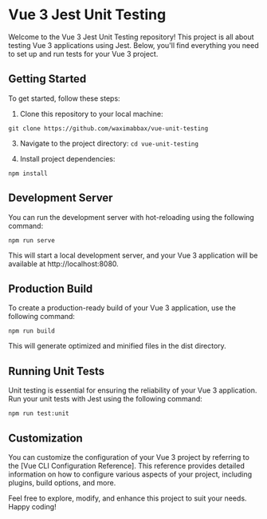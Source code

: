 # Vue 3 Jest Unit Testing

Welcome to the Vue 3 Jest Unit Testing repository! This project is all about testing Vue 3 applications using Jest. Below, you'll find everything you need to set up and run tests for your Vue 3 project.

## Getting Started

To get started, follow these steps:

1. Clone this repository to your local machine:

```git clone https://github.com/waximabbax/vue-unit-testing```


3. Navigate to the project directory:
```cd vue-unit-testing```

4. Install project dependencies:

```npm install```

## Development Server

You can run the development server with hot-reloading using the following command:

```npm run serve```

This will start a local development server, and your Vue 3 application will be available at http://localhost:8080.

## Production Build

To create a production-ready build of your Vue 3 application, use the following command:

```npm run build```

This will generate optimized and minified files in the dist directory.

## Running Unit Tests

Unit testing is essential for ensuring the reliability of your Vue 3 application. Run your unit tests with Jest using the following command:

```npm run test:unit```

## Customization

You can customize the configuration of your Vue 3 project by referring to the [Vue CLI Configuration Reference]. This reference provides detailed information on how to configure various aspects of your project, including plugins, build options, and more.

Feel free to explore, modify, and enhance this project to suit your needs. Happy coding!
